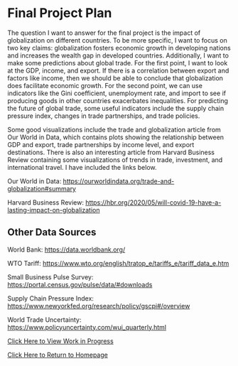 # Final Project Plan

The question I want to answer for the final project is the impact of globalization on different countries. To be more specific, I want to focus on two key claims: globalization fosters economic growth in developing nations and increases the wealth gap in developed countries. Additionally, I want to make some predictions about global trade. For the first point, I want to look at the GDP, income, and export. If there is a correlation between export and factors like income, then we should be able to conclude that globalization does facilitate economic growth. For the second point, we can use indicators like the Gini coefficient, unemployment rate, and import to see if producing goods in other countries exacerbates inequalities. For predicting the future of global trade, some useful indicators include the supply chain pressure index, changes in trade partnerships, and trade policies.

Some good visualizations include the trade and globalization article from Our World in Data, which contains plots showing the relationship between GDP and export, trade partnerships by income level, and export destinations. There is also an interesting article from Harvard Business Review containing some visualizations of trends in trade, investment, and international travel. I have included the links below.

Our World in Data: https://ourworldindata.org/trade-and-globalization#summary

Harvard Business Review: https://hbr.org/2020/05/will-covid-19-have-a-lasting-impact-on-globalization

## Other Data Sources

World Bank: https://data.worldbank.org/

WTO Tariff: https://www.wto.org/english/tratop_e/tariffs_e/tariff_data_e.htm

Small Business Pulse Survey: https://portal.census.gov/pulse/data/#downloads

Supply Chain Pressure Index: https://www.newyorkfed.org/research/policy/gscpi#/overview

World Trade Uncertainty: https://www.policyuncertainty.com/wui_quarterly.html


[Click Here to View Work in Progress](Final_Project.md)

[Click Here to Return to Homepage](README.md)
